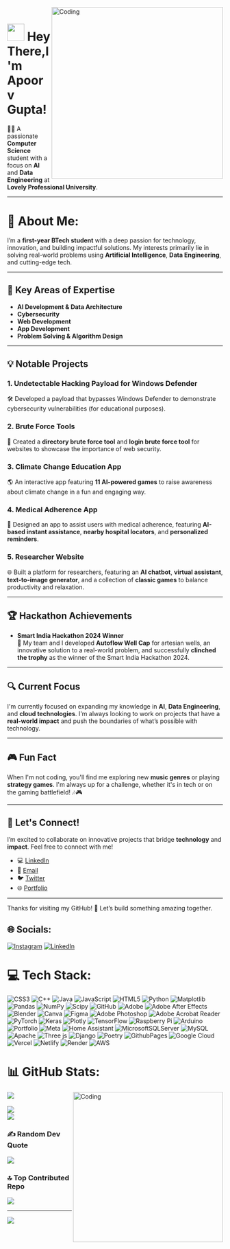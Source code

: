 <img align="right" alt="Coding" width="400" src="https://media4.giphy.com/media/v1.Y2lkPTc5MGI3NjExanVuNmFyY3Q2YXdpMGNxMTNjdzlwOTVwaWUyOTJ0eDE3Y3l2c2lwZSZlcD12MV9pbnRlcm5hbF9naWZfYnlfaWQmY3Q9Zw/bGgsc5mWoryfgKBx1u/giphy.webp">
 
# <img src="https://github.com/user-attachments/assets/ef8aa47e-72db-4604-9985-6107dc3ad4cb" width="40" height="40" /> Hey There,I'm Apoorv Gupta!

👨‍💻 A passionate **Computer Science** student with a focus on **AI** and **Data Engineering** at **Lovely Professional University**.

---

# 💫 About Me:

I’m a **first-year BTech student** with a deep passion for technology, innovation, and building impactful solutions. My interests primarily lie in solving real-world problems using **Artificial Intelligence**, **Data Engineering**, and cutting-edge tech.

---

## 🔧 Key Areas of Expertise

- **AI Development & Data Architecture**  
- **Cybersecurity**  
- **Web Development**  
- **App Development**  
- **Problem Solving & Algorithm Design**

---

## 💡 Notable Projects

### 1. **Undetectable Hacking Payload for Windows Defender**  
   🛠 Developed a payload that bypasses Windows Defender to demonstrate cybersecurity vulnerabilities (for educational purposes).

### 2. **Brute Force Tools**  
   🔐 Created a **directory brute force tool** and **login brute force tool** for websites to showcase the importance of web security.

### 3. **Climate Change Education App**  
   🌎 An interactive app featuring **11 AI-powered games** to raise awareness about climate change in a fun and engaging way.

### 4. **Medical Adherence App**  
   🏥 Designed an app to assist users with medical adherence, featuring **AI-based instant assistance**, **nearby hospital locators**, and **personalized reminders**.

### 5. **Researcher Website**  
   🌐 Built a platform for researchers, featuring an **AI chatbot**, **virtual assistant**, **text-to-image generator**, and a collection of **classic games** to balance productivity and relaxation.

---

## 🏆 Hackathon Achievements

- **Smart India Hackathon 2024 Winner**  
   🏅 My team and I developed **Autoflow Well Cap** for artesian wells, an innovative solution to a real-world problem, and successfully **clinched the trophy** as the winner of the Smart India Hackathon 2024.


---

## 🔍 Current Focus

I'm currently focused on expanding my knowledge in **AI**, **Data Engineering**, and **cloud technologies**. I'm always looking to work on projects that have a **real-world impact** and push the boundaries of what’s possible with technology.

---

## 🎮 Fun Fact

When I'm not coding, you'll find me exploring new **music genres** or playing **strategy games**. I'm always up for a challenge, whether it's in tech or on the gaming battlefield! 🎶🎮

---

## 🤝 Let's Connect!

I’m excited to collaborate on innovative projects that bridge **technology** and **impact**. Feel free to connect with me!

- 💻 [LinkedIn](https://linkedin.com/in/-apoorv-)  
- 📧 [Email](apoorv041@gmail.com)  
- 🐦 [Twitter](#)  
- 🌐 [Portfolio](#)

---

Thanks for visiting my GitHub! 🚀 Let’s build something amazing together.






## 🌐 Socials:
[![Instagram](https://img.shields.io/badge/Instagram-%23E4405F.svg?logo=Instagram&logoColor=white)](https://instagram.com/i__apoorv__01) [![LinkedIn](https://img.shields.io/badge/LinkedIn-%230077B5.svg?logo=linkedin&logoColor=white)](https://linkedin.com/in/-apoorv-) 

# 💻 Tech Stack:
![CSS3](https://img.shields.io/badge/css3-%231572B6.svg?style=plastic&logo=css3&logoColor=white) ![C++](https://img.shields.io/badge/c++-%2300599C.svg?style=plastic&logo=c%2B%2B&logoColor=white) ![Java](https://img.shields.io/badge/java-%23ED8B00.svg?style=plastic&logo=openjdk&logoColor=white) ![JavaScript](https://img.shields.io/badge/javascript-%23323330.svg?style=plastic&logo=javascript&logoColor=%23F7DF1E) ![HTML5](https://img.shields.io/badge/html5-%23E34F26.svg?style=plastic&logo=html5&logoColor=white) ![Python](https://img.shields.io/badge/python-3670A0?style=plastic&logo=python&logoColor=ffdd54) ![Matplotlib](https://img.shields.io/badge/Matplotlib-%23ffffff.svg?style=plastic&logo=Matplotlib&logoColor=black) ![Pandas](https://img.shields.io/badge/pandas-%23150458.svg?style=plastic&logo=pandas&logoColor=white) ![NumPy](https://img.shields.io/badge/numpy-%23013243.svg?style=plastic&logo=numpy&logoColor=white) ![Scipy](https://img.shields.io/badge/SciPy-%230C55A5.svg?style=plastic&logo=scipy&logoColor=%white) ![GitHub](https://img.shields.io/badge/github-%23121011.svg?style=plastic&logo=github&logoColor=white) ![Adobe](https://img.shields.io/badge/adobe-%23FF0000.svg?style=plastic&logo=adobe&logoColor=white) ![Adobe After Effects](https://img.shields.io/badge/Adobe%20After%20Effects-9999FF.svg?style=plastic&logo=Adobe%20After%20Effects&logoColor=white) ![Blender](https://img.shields.io/badge/blender-%23F5792A.svg?style=plastic&logo=blender&logoColor=white) ![Canva](https://img.shields.io/badge/Canva-%2300C4CC.svg?style=plastic&logo=Canva&logoColor=white) ![Figma](https://img.shields.io/badge/figma-%23F24E1E.svg?style=plastic&logo=figma&logoColor=white) ![Adobe Photoshop](https://img.shields.io/badge/adobe%20photoshop-%2331A8FF.svg?style=plastic&logo=adobe%20photoshop&logoColor=white) ![Adobe Acrobat Reader](https://img.shields.io/badge/Adobe%20Acrobat%20Reader-EC1C24.svg?style=plastic&logo=Adobe%20Acrobat%20Reader&logoColor=white) ![PyTorch](https://img.shields.io/badge/PyTorch-%23EE4C2C.svg?style=plastic&logo=PyTorch&logoColor=white) ![Keras](https://img.shields.io/badge/Keras-%23D00000.svg?style=plastic&logo=Keras&logoColor=white) ![Plotly](https://img.shields.io/badge/Plotly-%233F4F75.svg?style=plastic&logo=plotly&logoColor=white) ![TensorFlow](https://img.shields.io/badge/TensorFlow-%23FF6F00.svg?style=plastic&logo=TensorFlow&logoColor=white) ![Raspberry Pi](https://img.shields.io/badge/-RaspberryPi-C51A4A?style=plastic&logo=Raspberry-Pi) ![Arduino](https://img.shields.io/badge/-Arduino-00979D?style=plastic&logo=Arduino&logoColor=white) ![Portfolio](https://img.shields.io/badge/Portfolio-%23000000.svg?style=plastic&logo=firefox&logoColor=#FF7139) ![Meta](https://img.shields.io/badge/Meta-%230467DF.svg?style=plastic&logo=Meta&logoColor=white) ![Home Assistant](https://img.shields.io/badge/home%20assistant-%2341BDF5.svg?style=plastic&logo=home-assistant&logoColor=white) ![MicrosoftSQLServer](https://img.shields.io/badge/Microsoft%20SQL%20Server-CC2927?style=plastic&logo=microsoft%20sql%20server&logoColor=white) ![MySQL](https://img.shields.io/badge/mysql-4479A1.svg?style=plastic&logo=mysql&logoColor=white) ![Apache](https://img.shields.io/badge/apache-%23D42029.svg?style=plastic&logo=apache&logoColor=white) ![Three js](https://img.shields.io/badge/threejs-black?style=plastic&logo=three.js&logoColor=white) ![Django](https://img.shields.io/badge/django-%23092E20.svg?style=plastic&logo=django&logoColor=white) ![Poetry](https://img.shields.io/badge/Poetry-%233B82F6.svg?style=plastic&logo=poetry&logoColor=0B3D8D) ![GithubPages](https://img.shields.io/badge/github%20pages-121013?style=plastic&logo=github&logoColor=white) ![Google Cloud](https://img.shields.io/badge/GoogleCloud-%234285F4.svg?style=plastic&logo=google-cloud&logoColor=white) ![Vercel](https://img.shields.io/badge/vercel-%23000000.svg?style=plastic&logo=vercel&logoColor=white) ![Netlify](https://img.shields.io/badge/netlify-%23000000.svg?style=plastic&logo=netlify&logoColor=#00C7B7) ![Render](https://img.shields.io/badge/Render-%46E3B7.svg?style=plastic&logo=render&logoColor=white) ![AWS](https://img.shields.io/badge/AWS-%23FF9900.svg?style=plastic&logo=amazon-aws&logoColor=white)
# 📊 GitHub Stats:
![](https://github-readme-stats.vercel.app/api?username=iapoorv01&theme=shadow_red&hide_border=false&include_all_commits=false&count_private=false) <img align="right" alt="Coding" width="350" src="https://media0.giphy.com/media/v1.Y2lkPTc5MGI3NjExaW9nMGVuZXBpMHRyMmFkcm5tcWt5aDdmb3dzdnpsd2tuMGJ4bXhhcCZlcD12MV9pbnRlcm5hbF9naWZfYnlfaWQmY3Q9Zw/bJ4TVNYNUympPgcpem/giphy.webp">  <br/>  
![](https://github-readme-streak-stats.herokuapp.com/?user=iapoorv01&theme=shadow_red&hide_border=false)<br/>
![](https://github-readme-stats.vercel.app/api/top-langs/?username=iapoorv01&theme=shadow_red&hide_border=false&include_all_commits=false&count_private=false&layout=compact)

### ✍️ Random Dev Quote
![](https://quotes-github-readme.vercel.app/api?type=vetical&theme=radical)

### 🔝 Top Contributed Repo
![](https://github-contributor-stats.vercel.app/api?username=iapoorv01&limit=5&theme=dark&combine_all_yearly_contributions=true)

---
[![](https://visitcount.itsvg.in/api?id=iapoorv01&icon=0&color=4)](https://visitcount.itsvg.in)

